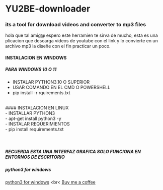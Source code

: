 # YU2BE-downloader
<h3>its a tool for download videos and converter to mp3 files</h3>

hola que tal amig@ espero este herramien te sirva de mucho,
esta es una plicacion que descarga videos de youtube con el link y 
lo convierte en un archivo mp3 la diseñe con el fin practicar un poco.

#### INSTALACION EN WINDOWS

##### PARA WINDOWS 10 O 11<br>
- INSTALAR PYTHON3.10 O SUPERIOR<br>
- USAR COMANDO EN EL CMD O POWERSHELL<br>
- pip install -r rquirements.txt<br>
<br>
#### INSTALACION EN LINUX<br>
- INSTALLAR PYTHON3<br>
- apt-get install python3 -y<br>
- INSTALAR REQUERIMIENTOS<br>
- pip install requirements.txt<br>
<br>
<br>


##### RECUERDA ESTA UNA INTERFAZ GRAFICA SOLO FUNCIONA EN ENTORNOS DE ESCRITORIO

##### python3 for windows
[python3 for windows](https://www.python.org/downloads/ "python3 for windows")
<br<
[Buy me a coffee](https://paypal.me/verserker34/ "Buy me a coffee")
